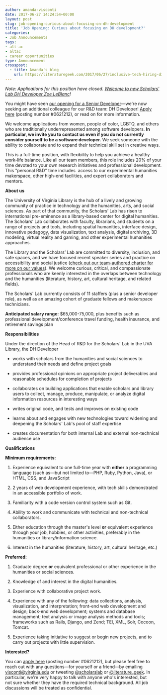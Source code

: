 ```yaml
---
author: amanda-visconti
date: 2017-06-27 14:24:54+00:00
layout: post
slug: job-opening-curious-about-focusing-on-dh-development
title: 'Job Opening: Curious about focusing on DH development?'
categories:
- Job Announcements
tags:
- alt-ac
- altac
- career opportunities
type: Announcement
crosspost:
  - title: Amanda's blog
    url: https://literaturegeek.com/2017/06/27/inclusive-tech-hiring-digital-humanities-developer
---
```


_Note: Applications for this position have closed. [Welcome to new Scholars' Lab DH Developer Zoe LeBlanc](http://scholarslab.org/announcements/welcome-new-dh-developer-zoe-leblanc/)!_

You might have seen [our opening for a Senior Developer](http://scholarslab.org/announcements/are-you-our-new-senior-developer/)&mdash;we're now seeking an additional colleague for our R&D team: DH Developer! [Apply here](http://jobs.virginia.edu/applicants/Central?quickFind=82179) (posting number #0621212), or read on for more information.

We welcome applications from women, people of color, LGBTQ, and others who are traditionally underrepresented among software developers. **In particular, we invite you to contact us even if you do not currently consider yourself to be a software developer.** We seek someone with the ability to collaborate and to expand their technical skill set in creative ways.

This is a full-time position, with flexibility to help you achieve a healthy work-life balance. Like all our team members, this role includes 20% of your time devoted to your own research initiatives and professional development. This "personal R&D" time includes  access to our experimental humanities makerspace, other high-end facilities, and expert collaborators and mentors.

**About us**

The University of Virginia Library is the hub of a lively and growing community of practice in technology and the humanities, arts, and social sciences. As part of that community, the Scholars’ Lab has risen to international pre-eminence as a library-based center for digital humanities. The Scholars’ Lab collaborates with faculty, librarians, and students on a range of projects and tools, including spatial humanities, interface design, innovative pedagogy, data visualization, text analysis, digital archiving, 3D modeling, virtual reality and gaming, and other experimental humanities approaches.

The Library and the Scholars’ Lab are committed to diversity, inclusion, and safe spaces, and we have focused recent speaker series and practice on accessibility and social justice ([check out our team-authored charter for more on our values](http://scholarslab.org/about/charter/)). We welcome curious, critical, and compassionate professionals who are keenly interested in the overlaps between technology and the humanities (literature, history, art, cultural heritage, and related fields).

The Scholars' Lab currently consists of 11 staffers (plus a senior developer role), as well as an amazing cohort of graduate fellows and makerspace technicians.

**Anticipated salary range:** $65,000-75,000, plus benefits such as professional development/conference travel funding, health insurance, and retirement savings plan

**Responsibilities**

Under the direction of the Head of R&D for the Scholars' Lab in the UVA Library, the DH Developer




  * works with scholars from the humanities and social sciences to understand their needs and define project goals


  * provides professional opinions on appropriate project deliverables and reasonable schedules for completion of projects


  * collaborates on building applications that enable scholars and library users to collect, manage, produce, manipulate, or analyze digital information resources in interesting ways


  * writes original code, and tests and improves on existing code


  * learns about and engages with new technologies toward widening and deepening the Scholars' Lab's pool of staff expertise


  * creates documentation for both internal Lab and external non-technical audience use


**Qualifications**

**Minimum requirements:**




  1. Experience equivalent to one full-time year with **either** a programming language (such as&mdash;but not limited to&mdash;PHP, Ruby, Python, Java), or HTML, CSS, and JavaScript


  2. 2 years of web development experience, with tech skills demonstrated in an accessible portfolio of work.


  3. Familiarity with a code version control system such as Git.


  4. Ability to work and communicate with technical and non-technical collaborators.


  5. Either education through the master's level **or** equivalent experience through your job, hobbies, or other activities, preferably in the humanities or library/information science.


  6. Interest in the humanities (literature, history, art, cultural heritage, etc.)


**Preferred:**




  1. Graduate degree **or** equivalent professional or other experience in the humanities or social sciences.


  2. Knowledge of and interest in the digital humanities.


  3. Experience with collaborative project work.


  4. Experience with any of the following: data collections, analysis, visualization, and interpretation; front-end web development and design; back-end web development; systems and database management; text analysis or image analysis methods and tools; frameworks such as Rails, Django, and Zend; TEI, XML, Solr, Cocoon, Tomcat.


  5. Experience taking initiative to suggest or begin new projects, and to carry out projects with little supervision.


**Interested?**

You can [apply here](http://jobs.virginia.edu/applicants/Central?quickFind=82179) (posting number #0621212), but please feel free to reach out with any questions&mdash;for yourself or a friend&mdash;by emailing [visconti@virginia.edu](mailto:visconti@virginia.edu) or tweeting [@scholarslab](http://www.twitter.com/scholarslab) or [@literature_geek](http://www.twitter.com/literature_geek). In particular, we're very happy to talk with anyone who's interested, but not sure whether they have the required technical background. All job discussions will be treated as confidential.
